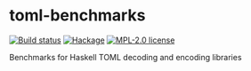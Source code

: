# toml-benchmarks

[![Build status](https://img.shields.io/travis/kowainik/toml-benchmarks.svg?logo=travis)](https://travis-ci.org/kowainik/toml-benchmarks)
[![Hackage](https://img.shields.io/hackage/v/toml-benchmarks.svg?logo=haskell)](https://hackage.haskell.org/package/toml-benchmarks)
[![MPL-2.0 license](https://img.shields.io/badge/license-MPL--2.0-blue.svg)](LICENSE)

Benchmarks for Haskell TOML decoding and encoding libraries
